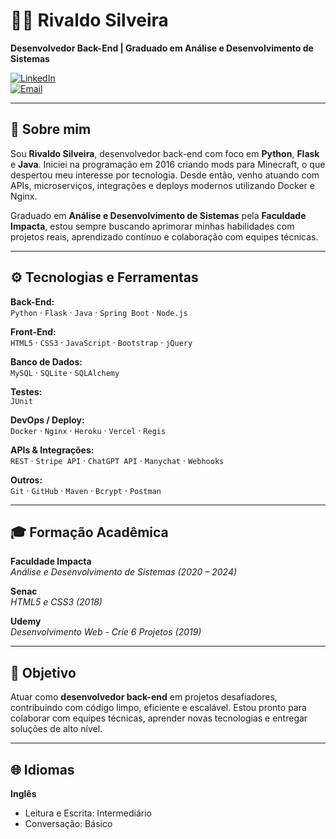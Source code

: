 # 👨‍💻 Rivaldo Silveira  
**Desenvolvedor Back-End | Graduado em Análise e Desenvolvimento de Sistemas**

[![LinkedIn](https://img.shields.io/badge/-LinkedIn-96ff00?style=flat-square&logo=Linkedin&logoColor=black)](https://www.linkedin.com/in/rivaldosilveira/)  
[![Email](https://img.shields.io/badge/-rivaldosilveira13@gmail.com-96ff00?style=flat-square&logo=Gmail&logoColor=black)](mailto:rivaldosilveira13@gmail.com)

---

## 👋 Sobre mim

Sou **Rivaldo Silveira**, desenvolvedor back-end com foco em **Python**, **Flask** e **Java**. Iniciei na programação em 2016 criando mods para Minecraft, o que despertou meu interesse por tecnologia. Desde então, venho atuando com APIs, microserviços, integrações e deploys modernos utilizando Docker e Nginx.

Graduado em **Análise e Desenvolvimento de Sistemas** pela **Faculdade Impacta**, estou sempre buscando aprimorar minhas habilidades com projetos reais, aprendizado contínuo e colaboração com equipes técnicas.

---

## ⚙️ Tecnologias e Ferramentas

**Back-End:**  
`Python` · `Flask` · `Java` · `Spring Boot` · `Node.js`

**Front-End:**  
`HTML5` · `CSS3` · `JavaScript` · `Bootstrap` · `jQuery`

**Banco de Dados:**  
`MySQL` · `SQLite` · `SQLAlchemy`

**Testes:**  
`JUnit`

**DevOps / Deploy:**  
`Docker` · `Nginx` · `Heroku` · `Vercel` · `Regis`

**APIs & Integrações:**  
`REST` · `Stripe API` · `ChatGPT API` · `Manychat` · `Webhooks`

**Outros:**  
`Git` · `GitHub` · `Maven` · `Bcrypt` · `Postman`

---

## 🎓 Formação Acadêmica

**Faculdade Impacta**  
*Análise e Desenvolvimento de Sistemas (2020 – 2024)*

**Senac**  
*HTML5 e CSS3 (2018)*

**Udemy**  
*Desenvolvimento Web - Crie 6 Projetos (2019)*

---

## 🎯 Objetivo

Atuar como **desenvolvedor back-end** em projetos desafiadores, contribuindo com código limpo, eficiente e escalável. Estou pronto para colaborar com equipes técnicas, aprender novas tecnologias e entregar soluções de alto nível.

---

## 🌐 Idiomas

**Inglês**  
- Leitura e Escrita: Intermediário  
- Conversação: Básico
